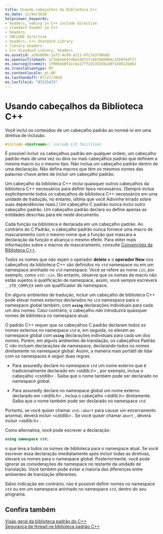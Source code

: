 ```yaml
---
title: Usando cabeçalhos da Biblioteca C++
ms.date: 11/04/2016
helpviewer_keywords:
- headers, naming in C++ include directive
- standard header in C++
- headers
- INCLUDE directive
- headers, C++ Standard Library
- library headers
- C++ Standard Library, headers
ms.assetid: a36e889e-1af2-4cd9-a211-bfc7a3fd8e85
ms.openlocfilehash: a73ebebb4fdde5dd72f148390d004c32b9f4dff7
ms.sourcegitcommit: 1f009ab0f2cc4a177f2d1353d5a38f164612bdb1
ms.translationtype: MT
ms.contentlocale: pt-BR
ms.lasthandoff: 07/27/2020
ms.locfileid: "87215472"
---
```

# <a name="using-c-library-headers"></a>Usando cabeçalhos da Biblioteca C++

Você inclui os conteúdos de um cabeçalho padrão ao nomeá-lo em uma diretiva de inclusão.

```cpp
#include <iostream>// include I/O facilities
```

É possível incluir os cabeçalhos padrão em qualquer ordem, um cabeçalho padrão mais de uma vez ou dois ou mais cabeçalhos padrão que definem a mesma macro ou o mesmo tipo. Não inclua um cabeçalho padrão dentro de uma declaração. Não defina macros que têm os mesmos nomes das palavras-chave antes de incluir um cabeçalho padrão.

Um cabeçalho da biblioteca C++ inclui quaisquer outros cabeçalhos da biblioteca C++ necessários para definir tipos necessários. (Sempre inclua explicitamente todos os cabeçalhos de biblioteca C++ necessários em uma unidade de tradução, no entanto, última que você Adivinhe errado sobre suas dependências reais.) Um cabeçalho C padrão nunca inclui outro cabeçalho padrão. Um cabeçalho padrão declara ou define apenas as entidades descritas para ele neste documento.

Cada função na biblioteca é declarada em um cabeçalho padrão. Ao contrário do C Padrão, o cabeçalho padrão nunca fornece uma macro de mascaramento com o mesmo nome que a função que mascara a declaração da função e alcança o mesmo efeito. Para obter mais informações sobre o macros de mascaramento, consulte [Convenções da Biblioteca C++](../standard-library/cpp-library-conventions.md).

Todos os nomes que não sejam o operador **delete** e o **operador New** nos cabeçalhos da biblioteca C++ são definidos no `std` namespace ou em um namespace aninhado no `std` namespace. Você se refere ao nome `cin`, por exemplo, como `std::cin`. No entanto, observe que os nomes de macro não estão sujeitos à qualificação de namespace, assim, você sempre escreverá `__STD_COMPLEX` sem um qualificador de namespace.

Em alguns ambientes de tradução, incluir um cabeçalho de biblioteca C++ pode elevar nomes externos declarados no `std` namespace para o namespace global também, com **`using`** declarações individuais para cada um dos nomes. Caso contrário, o cabeçalho *não* introduzirá quaisquer nomes de biblioteca no namespace atual.

O padrão C++ requer que os cabeçalhos C padrão declaram todos os nomes externos no namespace `std` e, em seguida, os elevam ao namespace global com **`using`** declarações individuais para cada um dos nomes. Porém, em alguns ambientes de translação, os cabeçalhos Padrão C não incluem declarações de namespace, declarando todos os nomes diretamente no namespace global. Assim, a maneira mais portátil de lidar com os namespaces é seguir duas regras:

- Para assuredly declare no namespace `std` um nome externo que é tradicionalmente declarado em \<stdlib.h> , por exemplo, inclua o cabeçalho \<cstdlib> . Saiba que o nome também pode ser declarado no namespace global.

- Para assuredly declare no namespace global um nome externo declarado em \<stdlib.h> , inclua o cabeçalho \<stdlib.h> diretamente. Saiba que o nome também pode ser declarado no namespace `std`.

Portanto, se você quiser chamar `std::abort` para causar um encerramento anormal, deverá incluir \<cstdlib> . Se você quiser chamar `abort` , deverá incluir \<stdlib.h> .

Como alternativa, você pode escrever a declaração:

```cpp
using namespace std;
```

o que leva a todos os nomes de biblioteca para o namespace atual. Se você escrever essa declaração imediatamente após incluir todas as diretivas, elevará os nomes para o namespace global. Posteriormente, você pode ignorar as considerações de namespace no restante da unidade de translação. Você também pode evitar a maioria das diferenças entre ambientes de translação diferentes.

Salvo indicação em contrário, não é possível definir nomes no namespace `std` ou em um namespace aninhado no namespace `std`, dentro do seu programa.

## <a name="see-also"></a>Confira também

[Visão geral da biblioteca padrão do C++](../standard-library/cpp-standard-library-overview.md)\
[Segurança de thread na biblioteca padrão C++](../standard-library/thread-safety-in-the-cpp-standard-library.md)
